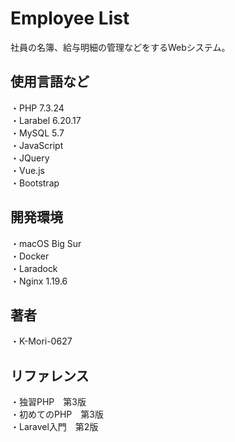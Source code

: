 # Employee List
社員の名簿、給与明細の管理などをするWebシステム。

## 使用言語など
・PHP 7.3.24  
・Larabel 6.20.17  
・MySQL 5.7  
・JavaScript  
・JQuery  
・Vue.js  
・Bootstrap

## 開発環境
・macOS Big Sur  
・Docker  
・Laradock  
・Nginx 1.19.6

## 著者
・K-Mori-0627

## リファレンス
・独習PHP　第3版  
・初めてのPHP　第3版  
・Laravel入門　第2版
